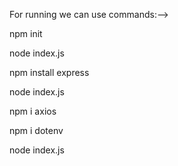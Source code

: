 For running we can use commands:-->

npm init

node index.js

npm install express

node index.js

npm i axios

npm i dotenv

node index.js
